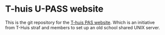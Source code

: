 # T-huis U-PASS website
This is the git repository for the [T-huis PAS website](http://users.t-huis.lgbt/). Which is an initiative from T-Huis straf and members to set up an old school shared UNIX server.
